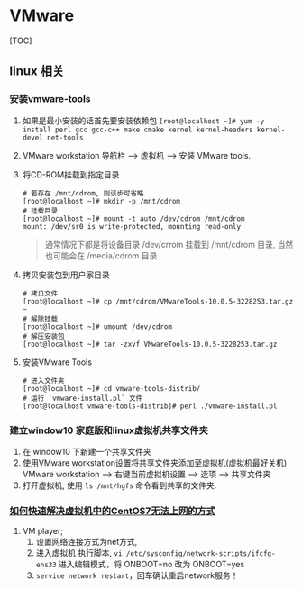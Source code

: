 # VMware

[TOC]

## linux 相关

### 安装vmware-tools

1. 如果是最小安装的话首先要安装依赖包
   `[root@localhost ~]# yum -y install perl gcc gcc-c++ make cmake kernel kernel-headers kernel-devel net-tools`
2. VMware workstation 导航栏 --> 虚拟机 --> 安装 VMware tools.
3. 将CD-ROM挂载到指定目录

   ```shell
   # 若存在 /mnt/cdrom, 则该步可省略
   [root@localhost ~]# mkdir -p /mnt/cdrom
   # 挂载目录
   [root@localhost ~]# mount -t auto /dev/cdrom /mnt/cdrom
   mount: /dev/sr0 is write-protected, mounting read-only
   ```

   > 通常情况下都是将设备目录 /dev/crrom 挂载到 /mnt/cdrom 目录, 当然也可能会在 /media/cdrom 目录

4. 拷贝安装包到用户家目录

   ```shell
   # 拷贝文件
   [root@localhost ~]# cp /mnt/cdrom/VMwareTools-10.0.5-3228253.tar.gz ~
   # 解除挂载
   [root@localhost ~]# umount /dev/cdrom
   # 解压安装包
   [root@localhost ~]# tar -zxvf VMwareTools-10.0.5-3228253.tar.gz
   ```

5. 安装VMware Tools

   ```shell
   # 进入文件夹
   [root@localhost ~]# cd vmware-tools-distrib/
   # 运行 `vmware-install.pl` 文件
   [root@localhost vmware-tools-distrib]# perl ./vmware-install.pl
   ```

### 建立window10 家庭版和linux虚拟机共享文件夹

1. 在 window10 下新建一个共享文件夹
2. 使用VMware workstation设置将共享文件夹添加至虚拟机(虚拟机最好关机)
   VMware workstation --> 右键当前虚拟机设置 --> 选项 --> 共享文件夹
3. 打开虚拟机, 使用 `ls /mnt/hgfs` 命令看到共享的文件夹.

### [如何快速解决虚拟机中的CentOS7无法上网的方式](http://baijiahao.baidu.com/s?id=1597809303775176940&wfr=spider&for=pc)

1. VM player;
   1. 设置网络连接方式为net方式,
   2. 进入虚拟机 执行脚本,
      `vi /etc/sysconfig/network-scripts/ifcfg-ens33`
      进入编辑模式，将 ONBOOT=no 改为 ONBOOT=yes
   3. `service network restart`，回车确认重启network服务！
